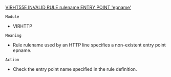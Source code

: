[VIRHT55E INVALID RULE rulename ENTRY POINT 'epname'](https://virtel.readthedocs.io/en/latest/manuals/virtel/Virtel459MG/messages.html?highlight=VIRHT55E#VIRHT55E)

`Module`
- VIRHTTP

`Meaning`
- Rule rulename used by an HTTP line specifies a non-existent entry point epname.

`Action`
- Check the entry point name specified in the rule definition.
